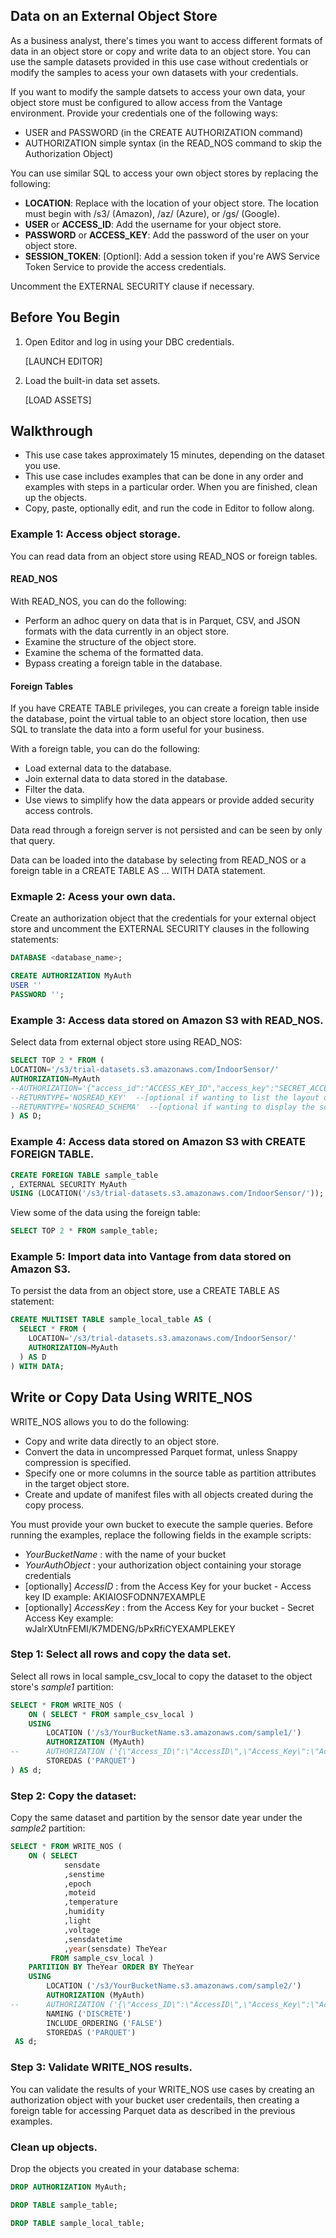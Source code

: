 ## Data on an External Object Store

As a business analyst, there's times you want to access different formats of data in an object store or copy and write data to an object store. You can use the sample datasets provided in this use case without credentials or modify the samples to acess your own datasets with your credentials. 

If you want to modify the sample datsets to access your own data, your object store must be configured to allow access from the Vantage environment. Provide your credentials one of the following ways:

* USER and PASSWORD (in the CREATE AUTHORIZATION command)
* AUTHORIZATION simple syntax (in the READ_NOS command to skip the Authorization Object)

You can use similar SQL to access your own object stores by replacing the following:

* __LOCATION__: Replace with the location of your object store. The location must begin with /s3/ (Amazon), /az/ (Azure), or /gs/ (Google).
* __USER__ or __ACCESS_ID__: Add the username for your object store.
* __PASSWORD__ or __ACCESS_KEY__: Add the password of the user on your object store.
* __SESSION_TOKEN__: [Optionl]: Add a session token if you're  AWS Service Token Service to provide the access credentials.

Uncomment the EXTERNAL SECURITY clause if necessary.

## Before You Begin

1. Open Editor and log in using your DBC credentials.

   [LAUNCH EDITOR]

2. Load the built-in data set assets.

   [LOAD ASSETS]
   
## Walkthrough

* This use case takes approximately 15 minutes, depending on the dataset you use.
* This use case includes examples that can be done in any order and examples with steps in a particular order. When you are finished, clean up the objects.
* Copy, paste, optionally edit, and run the code in Editor to follow along.
  
### Example 1: Access object storage.

You can read data from an object store using READ_NOS or foreign tables.

#### READ_NOS

With READ_NOS, you can do the following:

* Perform an adhoc query on data that is in Parquet, CSV, and JSON formats with the data currently in an object store.
* Examine the structure of the object store.
* Examine the schema of the formatted data.
* Bypass creating a foreign table in the database.

#### Foreign Tables

If you have CREATE TABLE privileges, you can create a foreign table inside the database, point the virtual table to an object store location, then use SQL to translate the data into a form useful for your business.

With a foreign table, you can do the following:

* Load external data to the database.
* Join external data to data stored in the database.
* Filter the data.
* Use views to simplify how the data appears or provide added security access controls.

Data read through a foreign server is not persisted and can be seen by only that query.

Data can be loaded into the database by selecting from READ_NOS or a foreign table in a CREATE TABLE AS ... WITH DATA statement. 

### Exmaple 2: Acess your own data.

Create an authorization object that the credentials for your external object store and uncomment the EXTERNAL SECURITY clauses in the following statements:

```sql
DATABASE <database_name>;

CREATE AUTHORIZATION MyAuth
USER ''
PASSWORD '';
```

### Example 3: Access data stored on Amazon S3 with READ_NOS.

Select data from external object store using READ_NOS:

```sql
SELECT TOP 2 * FROM (
LOCATION='/s3/trial-datasets.s3.amazonaws.com/IndoorSensor/'
AUTHORIZATION=MyAuth
--AUTHORIZATION='{"access_id":"ACCESS_KEY_ID","access_key":"SECRET_ACCESS_KEY"}'  --[optional AUTHORIZATION using direct credentials]
--RETURNTYPE='NOSREAD_KEY'  --[optional if wanting to list the layout of the object store]
--RETURNTYPE='NOSREAD_SCHEMA'  --[optional if wanting to display the schema of the data files] 
) AS D;
```

### Example 4: Access data stored on Amazon S3 with CREATE FOREIGN TABLE.

```sql
CREATE FOREIGN TABLE sample_table
, EXTERNAL SECURITY MyAuth
USING (LOCATION('/s3/trial-datasets.s3.amazonaws.com/IndoorSensor/'));
```

View some of the data using the foreign table:

```sql
SELECT TOP 2 * FROM sample_table;
```

### Example 5: Import data into Vantage from data stored on Amazon S3.

To persist the data from an object store, use a CREATE TABLE AS statement:

```sql
CREATE MULTISET TABLE sample_local_table AS (
  SELECT * FROM (
    LOCATION='/s3/trial-datasets.s3.amazonaws.com/IndoorSensor/'
    AUTHORIZATION=MyAuth
  ) AS D
) WITH DATA;
```

## Write or Copy Data Using WRITE_NOS
    
WRITE_NOS allows you to do the following:

* Copy and write data directly to an object store.
* Convert the data in uncompressed Parquet format, unless Snappy compression is specified.
* Specify one or more columns in the source table as partition attributes in the target object store.
* Create and update of manifest files with all objects created during the copy process.

You must provide your own bucket to execute the sample queries. Before running the examples, replace the following fields in the example scripts:

* *YourBucketName* : with the name of your bucket
* *YourAuthObject* : your authorization object containing your storage credentials
* [optionally] *AccessID* : from the Access Key for your bucket - Access key ID example: AKIAIOSFODNN7EXAMPLE
* [optionally] *AccessKey* : from the Access Key for your bucket - Secret Access Key example: wJalrXUtnFEMI/K7MDENG/bPxRfiCYEXAMPLEKEY

### Step 1: Select all rows and copy the data set.

Select all rows in local sample_csv_local to copy the dataset to the object store's *sample1* partition:

```sql
SELECT * FROM WRITE_NOS (
    ON ( SELECT * FROM sample_csv_local )
    USING
        LOCATION ('/s3/YourBucketName.s3.amazonaws.com/sample1/')
        AUTHORIZATION (MyAuth)
--      AUTHORIZATION ('{\"Access_ID\":\"AccessID\",\"Access_Key\":\"AccessKey\"}')
        STOREDAS ('PARQUET')
) AS d;
```

### Step 2: Copy the dataset:

Copy the same dataset and partition by the sensor date year under the *sample2* partition:

```sql
SELECT * FROM WRITE_NOS (
    ON ( SELECT
            sensdate
            ,senstime
            ,epoch
            ,moteid
            ,temperature
            ,humidity
            ,light
            ,voltage
            ,sensdatetime
            ,year(sensdate) TheYear
         FROM sample_csv_local )
    PARTITION BY TheYear ORDER BY TheYear
    USING
        LOCATION ('/s3/YourBucketName.s3.amazonaws.com/sample2/')
        AUTHORIZATION (MyAuth)
--      AUTHORIZATION ('{\"Access_ID\":\"AccessID\",\"Access_Key\":\"AccessKey\"}')
        NAMING ('DISCRETE')
        INCLUDE_ORDERING ('FALSE')
        STOREDAS ('PARQUET')
 AS d;
```

### Step 3: Validate WRITE_NOS results.

You can validate the results of your WRITE_NOS use cases by creating an authorization object with your bucket user credentails, then creating a foreign table for accessing Parquet data as described in the previous examples. 

### Clean up objects. 

Drop the objects you created in your database schema:

```sql
DROP AUTHORIZATION MyAuth;
```

```sql
DROP TABLE sample_table;
```

```sql
DROP TABLE sample_local_table;
```
